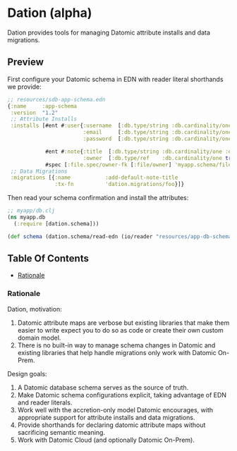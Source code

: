 # Dation (alpha)

Dation provides tools for managing Datomic attribute installs and data migrations.

## Preview

First configure your Datomic schema in EDN with reader literal shorthands we provide: 

```clj 
;; resources/sdb-app-schema.edn
{:name     :app-schema
 :version  "1.2"
 ;; Attribute Installs
 :installs [#ent #:user{:username  [:db.type/string :db.cardinality/one :db.unique/identity]
                        :email     [:db.type/string :db.cardinality/one :db.unique/identity]
                        :password  [:db.type/string :db.cardinality/one]}

            #ent #:note{:title  [:db.type/string :db.cardinality/one :db.unique/identity]
                        :owner  [:db.type/ref    :db.cardinality/one true]}
            #spec [:file.spec/owner-fk [:file/owner] 'myapp.schema/file-owner?]]
 ;; Data Migrations
 :migrations [{:name           :add-default-note-title
               :tx-fn          'dation.migrations/foo}]} 
```

Then read your schema confirmation and install the attributes:

```clj
;; myapp/db.clj
(ns myapp.db
  (:require [dation.schema]))

(def schema (dation.schema/read-edn (io/reader "resources/app-db-schema.edn")))
```

## Table Of Contents 

- [Rationale](#rationale)

### Rationale

Dation, motivation: 

1. Datomic attribute maps are verbose but existing libraries that make them easier to write expect you to do so as code or create their own custom domain model.
2. There is no built-in way to manage schema changes in Datomic and existing libraries that help handle migrations only work with Datomic On-Prem.

Design goals:

1. A Datomic database schema serves as the source of truth.
2. Make Datomic schema configurations explicit, taking advantage of EDN and reader literals.
3. Work well with the accretion-only model Datomic encourages, with appropriate support for attribute installs and data migrations.
4. Provide shorthands for declaring datomic attribute maps without sacrificing semantic meaning.
5. Work with Datomic Cloud (and optionally Datomic On-Prem).

